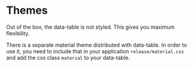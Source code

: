 # Themes

Out of the box, the data-table is not styled. This gives you maximum flexibility. 

There is a separate material theme distributed with data-table. In order to use it, you need to include that in your application `release/material.css` and add the css class `material` to your data-table.